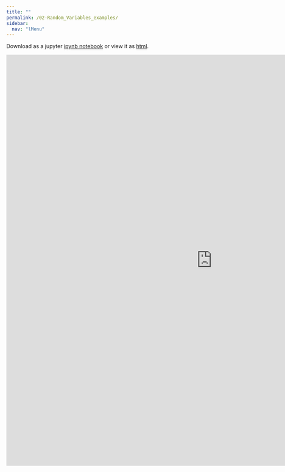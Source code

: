 ```yaml
---
title: ""
permalink: /02-Random_Variables_examples/
sidebar:
  nav: "lMenu"
---
```


Download as a jupyter [ipynb notebook](https://datascience-intro.github.io/1MS041-2022/notebooks/02-Random_Variables_examples.ipynb) or view it as [html](https://datascience-intro.github.io/1MS041-2022/notebooks/02-Random_Variables_examples.html).

<iframe src="https://datascience-intro.github.io/1MS041-2022/notebooks/02-Random_Variables_examples.html" width="1080" height="1080" frameborder="0"></iframe>

    